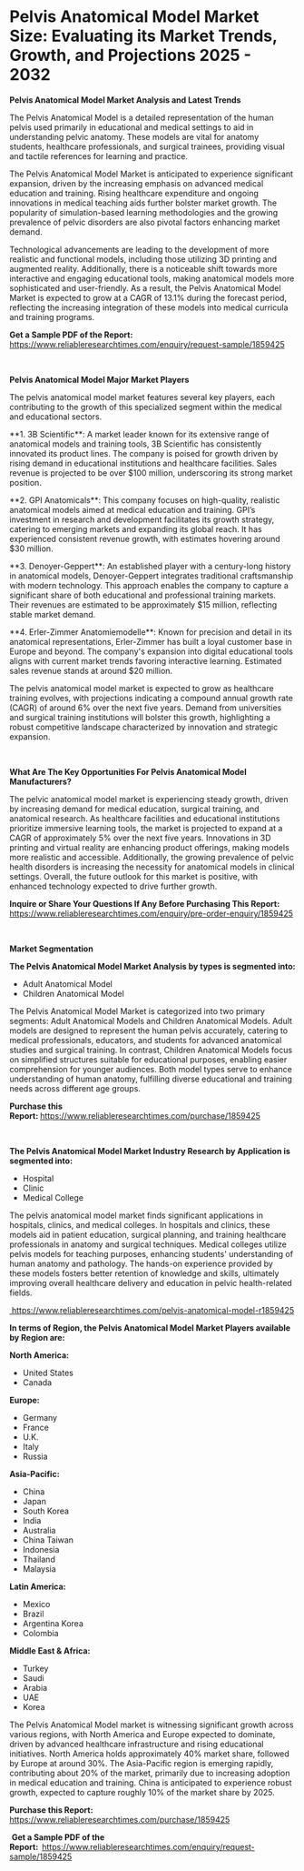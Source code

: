 <p><h1>Pelvis Anatomical Model Market Size: Evaluating its Market Trends, Growth, and Projections 2025 - 2032</h1></p><p><strong>Pelvis Anatomical Model Market Analysis and Latest Trends</strong></p>
<p><p>The Pelvis Anatomical Model is a detailed representation of the human pelvis used primarily in educational and medical settings to aid in understanding pelvic anatomy. These models are vital for anatomy students, healthcare professionals, and surgical trainees, providing visual and tactile references for learning and practice.</p><p>The Pelvis Anatomical Model Market is anticipated to experience significant expansion, driven by the increasing emphasis on advanced medical education and training. Rising healthcare expenditure and ongoing innovations in medical teaching aids further bolster market growth. The popularity of simulation-based learning methodologies and the growing prevalence of pelvic disorders are also pivotal factors enhancing market demand.</p><p>Technological advancements are leading to the development of more realistic and functional models, including those utilizing 3D printing and augmented reality. Additionally, there is a noticeable shift towards more interactive and engaging educational tools, making anatomical models more sophisticated and user-friendly. As a result, the Pelvis Anatomical Model Market is expected to grow at a CAGR of 13.1% during the forecast period, reflecting the increasing integration of these models into medical curricula and training programs.</p></p>
<p><strong>Get a Sample PDF of the Report:&nbsp;</strong> <a href="https://www.reliableresearchtimes.com/enquiry/request-sample/1859425?utm_campaign=3110&utm_medium=2&utm_source=Github&utm_content=ia&utm_term=13042025&utm_id=pelvis-anatomical-model">https://www.reliableresearchtimes.com/enquiry/request-sample/1859425</a></p>
<p>&nbsp;</p>
<p><strong>Pelvis Anatomical Model Major Market Players</strong></p>
<p><p>The pelvis anatomical model market features several key players, each contributing to the growth of this specialized segment within the medical and educational sectors. </p><p>**1. 3B Scientific**: A market leader known for its extensive range of anatomical models and training tools, 3B Scientific has consistently innovated its product lines. The company is poised for growth driven by rising demand in educational institutions and healthcare facilities. Sales revenue is projected to be over $100 million, underscoring its strong market position.</p><p>**2. GPI Anatomicals**: This company focuses on high-quality, realistic anatomical models aimed at medical education and training. GPI’s investment in research and development facilitates its growth strategy, catering to emerging markets and expanding its global reach. It has experienced consistent revenue growth, with estimates hovering around $30 million.</p><p>**3. Denoyer-Geppert**: An established player with a century-long history in anatomical models, Denoyer-Geppert integrates traditional craftsmanship with modern technology. This approach enables the company to capture a significant share of both educational and professional training markets. Their revenues are estimated to be approximately $15 million, reflecting stable market demand.</p><p>**4. Erler-Zimmer Anatomiemodelle**: Known for precision and detail in its anatomical representations, Erler-Zimmer has built a loyal customer base in Europe and beyond. The company's expansion into digital educational tools aligns with current market trends favoring interactive learning. Estimated sales revenue stands at around $20 million.</p><p>The pelvis anatomical model market is expected to grow as healthcare training evolves, with projections indicating a compound annual growth rate (CAGR) of around 6% over the next five years. Demand from universities and surgical training institutions will bolster this growth, highlighting a robust competitive landscape characterized by innovation and strategic expansion.</p></p>
<p>&nbsp;</p>
<p><strong>What Are The Key Opportunities For Pelvis Anatomical Model Manufacturers?</strong></p>
<p><p>The pelvic anatomical model market is experiencing steady growth, driven by increasing demand for medical education, surgical training, and anatomical research. As healthcare facilities and educational institutions prioritize immersive learning tools, the market is projected to expand at a CAGR of approximately 5% over the next five years. Innovations in 3D printing and virtual reality are enhancing product offerings, making models more realistic and accessible. Additionally, the growing prevalence of pelvic health disorders is increasing the necessity for anatomical models in clinical settings. Overall, the future outlook for this market is positive, with enhanced technology expected to drive further growth.</p></p>
<p><strong>Inquire or Share Your Questions If Any Before Purchasing This Report:</strong> <a href="https://www.reliableresearchtimes.com/enquiry/pre-order-enquiry/1859425?utm_campaign=3110&utm_medium=2&utm_source=Github&utm_content=ia&utm_term=13042025&utm_id=pelvis-anatomical-model">https://www.reliableresearchtimes.com/enquiry/pre-order-enquiry/1859425</a></p>
<p>&nbsp;</p>
<p><strong>Market Segmentation</strong></p>
<p><strong>The Pelvis Anatomical Model Market Analysis by types is segmented into:</strong></p>
<p><ul><li>Adult Anatomical Model</li><li>Children Anatomical Model</li></ul></p>
<p><p>The Pelvis Anatomical Model Market is categorized into two primary segments: Adult Anatomical Models and Children Anatomical Models. Adult models are designed to represent the human pelvis accurately, catering to medical professionals, educators, and students for advanced anatomical studies and surgical training. In contrast, Children Anatomical Models focus on simplified structures suitable for educational purposes, enabling easier comprehension for younger audiences. Both model types serve to enhance understanding of human anatomy, fulfilling diverse educational and training needs across different age groups.</p></p>
<p><strong>Purchase this Report:&nbsp;</strong><a href="https://www.reliableresearchtimes.com/purchase/1859425?utm_campaign=3110&utm_medium=2&utm_source=Github&utm_content=ia&utm_term=13042025&utm_id=pelvis-anatomical-model">https://www.reliableresearchtimes.com/purchase/1859425</a></p>
<p>&nbsp;</p>
<p><strong>The Pelvis Anatomical Model Market Industry Research by Application is segmented into:</strong></p>
<p><ul><li>Hospital</li><li>Clinic</li><li>Medical College</li></ul></p>
<p><p>The pelvis anatomical model market finds significant applications in hospitals, clinics, and medical colleges. In hospitals and clinics, these models aid in patient education, surgical planning, and training healthcare professionals in anatomy and surgical techniques. Medical colleges utilize pelvis models for teaching purposes, enhancing students' understanding of human anatomy and pathology. The hands-on experience provided by these models fosters better retention of knowledge and skills, ultimately improving overall healthcare delivery and education in pelvic health-related fields.</p></p>
<p><a href="https://www.reliableresearchtimes.com/pelvis-anatomical-model-r1859425?utm_campaign=3110&utm_medium=2&utm_source=Github&utm_content=ia&utm_term=13042025&utm_id=pelvis-anatomical-model">&nbsp;https://www.reliableresearchtimes.com/pelvis-anatomical-model-r1859425</a></p>
<p><strong>In terms of Region, the Pelvis Anatomical Model Market Players available by Region are:</strong></p>
<p>
    <p> <strong> North America: </strong>
        <ul>
            <li>United States</li>
            <li>Canada</li>
        </ul>
        </p> 
    <p> <strong> Europe: </strong>
        <ul>
            <li>Germany</li>
            <li>France</li>
            <li>U.K.</li>
            <li>Italy</li>
            <li>Russia</li>
        </ul>
        </p> 
    <p> <strong> Asia-Pacific: </strong>
        <ul>
            <li>China</li>
            <li>Japan</li>
            <li>South Korea</li>
            <li>India</li>
            <li>Australia</li>
            <li>China Taiwan</li>
            <li>Indonesia</li>
            <li>Thailand</li>
            <li>Malaysia</li>
        </ul>
        </p> 
    <p> <strong> Latin America: </strong>
        <ul>
            <li>Mexico</li>
            <li>Brazil</li>
            <li>Argentina Korea</li>
            <li>Colombia</li>
        </ul>
        </p> 
    <p> <strong> Middle East & Africa: </strong>
        <ul>
            <li>Turkey</li>
            <li>Saudi</li>
            <li>Arabia</li>
            <li>UAE</li>
            <li>Korea</li>
        </ul>
    </p>
    </p>
<p><p>The Pelvis Anatomical Model market is witnessing significant growth across various regions, with North America and Europe expected to dominate, driven by advanced healthcare infrastructure and rising educational initiatives. North America holds approximately 40% market share, followed by Europe at around 30%. The Asia-Pacific region is emerging rapidly, contributing about 20% of the market, primarily due to increasing adoption in medical education and training. China is anticipated to experience robust growth, expected to capture roughly 10% of the market share by 2025.</p></p>
<p><strong>Purchase this Report: </strong><a href="https://www.reliableresearchtimes.com/purchase/1859425?utm_campaign=3110&utm_medium=2&utm_source=Github&utm_content=ia&utm_term=13042025&utm_id=pelvis-anatomical-model">https://www.reliableresearchtimes.com/purchase/1859425</a></p>
<p>&nbsp;<strong>Get a Sample PDF of the Report:&nbsp;&nbsp;</strong><a href="https://www.reliableresearchtimes.com/enquiry/request-sample/1859425?utm_campaign=3110&utm_medium=2&utm_source=Github&utm_content=ia&utm_term=13042025&utm_id=pelvis-anatomical-model">https://www.reliableresearchtimes.com/enquiry/request-sample/1859425</a></p>
<p><strong></strong></p>
<p><p></p><p></p><p></p></p>